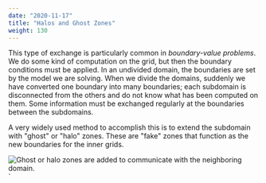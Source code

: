 ```yaml
---
date: "2020-11-17"
title: "Halos and Ghost Zones"
weight: 130
---
```


This type of exchange is particularly common in _boundary-value problems_.  We do some kind of computation on the grid, but then the boundary conditions must be applied.  In an undivided domain, the boundaries are set by the model we are solving. When we divide the domains, suddenly we have converted one boundary into many boundaries; each subdomain is disconnected from the others and do not know what has been computed on them. Some information must be exchanged regularly at the boundaries between the subdomains. 

A very widely used method to accomplish this is to extend the subdomain with "ghost" or "halo" zones. These are "fake" zones that function as the new boundaries for the inner grids.

![](img/ghost_zones.png "Ghost or halo zones are added to communicate with the neighboring domain.")
`
